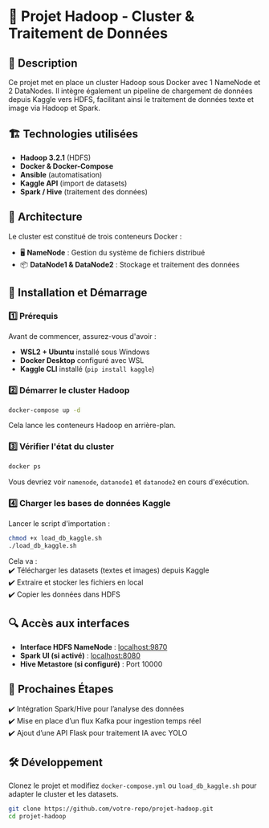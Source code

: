 # 🚀 Projet Hadoop - Cluster & Traitement de Données  

## 📌 Description  
Ce projet met en place un cluster Hadoop sous Docker avec 1 NameNode et 2 DataNodes. Il intègre également un pipeline de chargement de données depuis Kaggle vers HDFS, facilitant ainsi le traitement de données texte et image via Hadoop et Spark.  

## 🏗️ Technologies utilisées  
- **Hadoop 3.2.1** (HDFS)  
- **Docker & Docker-Compose**  
- **Ansible** (automatisation)  
- **Kaggle API** (import de datasets)  
- **Spark / Hive** (traitement des données)  

## 📂 Architecture  
Le cluster est constitué de trois conteneurs Docker :  
- 🖥️ **NameNode** : Gestion du système de fichiers distribué  
- 📦 **DataNode1 & DataNode2** : Stockage et traitement des données  

## 🚀 Installation et Démarrage  

### 1️⃣ Prérequis  
Avant de commencer, assurez-vous d'avoir :  
- **WSL2 + Ubuntu** installé sous Windows  
- **Docker Desktop** configuré avec WSL  
- **Kaggle CLI** installé (`pip install kaggle`)  

### 2️⃣ Démarrer le cluster Hadoop  
```bash  
docker-compose up -d  
```  
Cela lance les conteneurs Hadoop en arrière-plan.  

### 3️⃣ Vérifier l'état du cluster  
```bash  
docker ps  
```  
Vous devriez voir `namenode`, `datanode1` et `datanode2` en cours d'exécution.  

### 4️⃣ Charger les bases de données Kaggle  
Lancer le script d'importation :  
```bash  
chmod +x load_db_kaggle.sh  
./load_db_kaggle.sh  
```  
Cela va :  
✔️ Télécharger les datasets (textes et images) depuis Kaggle  
✔️ Extraire et stocker les fichiers en local  
✔️ Copier les données dans HDFS  

## 🔍 Accès aux interfaces  
- **Interface HDFS NameNode** : [localhost:9870](http://localhost:9870)  
- **Spark UI (si activé)** : [localhost:8080](http://localhost:8080)  
- **Hive Metastore (si configuré)** : Port 10000  

## 📌 Prochaines Étapes  
✔️ Intégration Spark/Hive pour l’analyse des données  
✔️ Mise en place d’un flux Kafka pour ingestion temps réel  
✔️ Ajout d’une API Flask pour traitement IA avec YOLO  

## 🛠️ Développement  
Clonez le projet et modifiez `docker-compose.yml` ou `load_db_kaggle.sh` pour adapter le cluster et les datasets.  
```bash  
git clone https://github.com/votre-repo/projet-hadoop.git  
cd projet-hadoop  
```  

